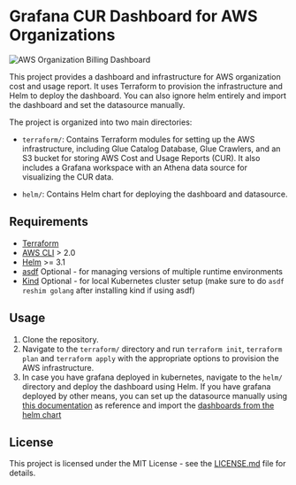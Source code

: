 # Grafana CUR Dashboard for AWS Organizations

![AWS Organization Billing Dashboard](https://ibb.co/G3tnCVw)

This project provides a dashboard and infrastructure for AWS organization cost and usage report. It uses Terraform to provision the infrastructure and Helm to deploy the dashboard. You can also ignore helm entirely and import the dashboard and set the datasource manually.

The project is organized into two main directories:

- `terraform/`: Contains Terraform modules for setting up the AWS infrastructure, including Glue Catalog Database, Glue Crawlers, and an S3 bucket for storing AWS Cost and Usage Reports (CUR). It also includes a Grafana workspace with an Athena data source for visualizing the CUR data.

- `helm/`: Contains Helm chart for deploying the dashboard and datasource.

## Requirements

- [Terraform](https://www.terraform.io/downloads.html)
- [AWS CLI](https://aws.amazon.com/cli/) > 2.0
- [Helm](https://helm.sh/docs/intro/install/) >= 3.1
- [asdf](https://asdf-vm.com/#/core-manage-asdf) Optional - for managing versions of multiple runtime environments
- [Kind](https://kind.sigs.k8s.io/docs/user/quick-start/) Optional - for local Kubernetes cluster setup (make sure to do `asdf reshim golang` after installing kind if using asdf)

## Usage

1. Clone the repository.
2. Navigate to the `terraform/` directory and run `terraform init`, `terraform plan` and `terraform apply` with the appropriate options to provision the AWS infrastructure.
3. In case you have grafana deployed in kubernetes, navigate to the `helm/` directory and deploy the dashboard using Helm. If you have grafana deployed by other means, you can set up the datasource manually using [this documentation](https://grafana.com/grafana/plugins/grafana-athena-datasource/?tab=overview) as reference and import the [dashboards from the helm chart](helm/aws-org-cur-dashboard/dashboards/)

## License

This project is licensed under the MIT License - see the [LICENSE.md](LICENSE.md) file for details.
